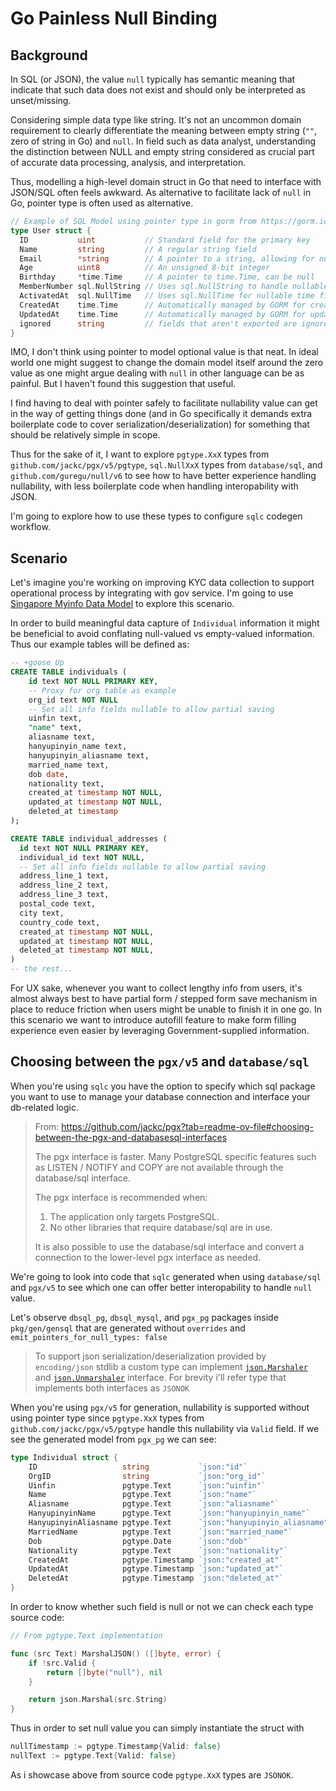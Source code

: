 # Go Painless Null Binding

## Background

In SQL (or JSON), the value `null` typically has semantic meaning that indicate that such data does not exist and should only be interpreted as unset/missing.

Considering simple data type like string. It's not an uncommon domain requirement to clearly differentiate the meaning between empty string (`""`, zero of string in Go) and `null`. In field such as data analyst, understanding the distinction between NULL and empty string considered as crucial part of accurate data processing, analysis, and interpretation.

Thus, modelling a high-level domain struct in Go that need to interface with JSON/SQL often feels awkward. As alternative to facilitate lack of `null` in Go, pointer type is often used as alternative.

```go
// Example of SQL Model using pointer type in gorm from https://gorm.io/docs/models.html
type User struct {
  ID           uint           // Standard field for the primary key
  Name         string         // A regular string field
  Email        *string        // A pointer to a string, allowing for null values
  Age          uint8          // An unsigned 8-bit integer
  Birthday     *time.Time     // A pointer to time.Time, can be null
  MemberNumber sql.NullString // Uses sql.NullString to handle nullable strings
  ActivatedAt  sql.NullTime   // Uses sql.NullTime for nullable time fields
  CreatedAt    time.Time      // Automatically managed by GORM for creation time
  UpdatedAt    time.Time      // Automatically managed by GORM for update time
  ignored      string         // fields that aren't exported are ignored
}
```

IMO, I don't think using pointer to model optional value is that neat. In ideal world one might suggest to change the domain model itself around the zero value as one might argue dealing with `null` in other language can be as painful. But I haven't found this suggestion that useful.

I find having to deal with pointer safely to facilitate nullability value can get in the way of getting things done (and in Go specifically it demands extra boilerplate code to cover serialization/deserialization) for something that should be relatively simple in scope.

Thus for the sake of it, I want to explore `pgtype.XxX` types from `github.com/jackc/pgx/v5/pgtype`, `sql.NullXxX` types from `database/sql`, and `github.com/guregu/null/v6` to see how to have better experience handling nullability, with less boilerplate code when handling interopability with JSON.

I'm going to explore how to use these types to configure `sqlc` codegen workflow.

## Scenario

Let's imagine you're working on improving KYC data collection to support operational process by integrating with gov service. I'm going to use [Singapore Myinfo Data Model](https://docs.developer.singpass.gov.sg/docs/data-catalog-myinfo/catalog/personal) to explore this scenario.

In order to build meaningful data capture of `Individual` information it might be beneficial to avoid conflating null-valued vs empty-valued information. Thus our example tables will be defined as:

```sql
-- +goose Up
CREATE TABLE individuals (
    id text NOT NULL PRIMARY KEY,
    -- Proxy for org table as example
    org_id text NOT NULL
    -- Set all info fields nullable to allow partial saving
    uinfin text,
    "name" text,
    aliasname text,
    hanyupinyin_name text,
    hanyupinyin_aliasname text,
    married_name text,
    dob date,
    nationality text,
    created_at timestamp NOT NULL,
    updated_at timestamp NOT NULL,
    deleted_at timestamp
);

CREATE TABLE individual_addresses (
  id text NOT NULL PRIMARY KEY,
  individual_id text NOT NULL,
  -- Set all info fields nullable to allow partial saving
  address_line_1 text,
  address_line_2 text,
  address_line_3 text,
  postal_code text,
  city text,
  country_code text,
  created_at timestamp NOT NULL,
  updated_at timestamp NOT NULL,
  deleted_at timestamp NOT NULL,
)
-- the rest...
```

For UX sake, whenever you want to collect lengthy info from users, it's almost always best to have partial form / stepped form save mechanism in place to reduce friction when users might be unable to finish it in one go. In this scenario we want to introduce autofill feature to make form filling experience even easier by leveraging Government-supplied information.

## Choosing between the `pgx/v5` and `database/sql`

When you're using `sqlc` you have the option to specify which sql package you want to use to manage your database connection and interface your db-related logic.

> From: https://github.com/jackc/pgx?tab=readme-ov-file#choosing-between-the-pgx-and-databasesql-interfaces
>
> The pgx interface is faster. Many PostgreSQL specific features such as LISTEN / NOTIFY and COPY are not available through the database/sql interface.
>
> The pgx interface is recommended when:
>
> 1. The application only targets PostgreSQL.
> 2. No other libraries that require database/sql are in use.
>
> It is also possible to use the database/sql interface and convert a connection to the lower-level pgx interface as needed.

We're going to look into code that `sqlc` generated when using `database/sql` and `pgx/v5` to see which one can offer better interopability to handle `null` value.

Let's observe `dbsql_pg`, `dbsql_mysql`, and `pgx_pg` packages inside `pkg/gen/gensql` that are generated without `overrides` and `emit_pointers_for_null_types: false`

> To support json serialization/deserialization provided by `encoding/json` stdlib a custom type can implement [`json.Marshaler`](https://pkg.go.dev/encoding/json#Marshaler) and [`json.Unmarshaler`](https://pkg.go.dev/encoding/json#Unmarshaler) interface. For brevity i'll refer type that implements both interfaces as `JSONOK`

When you're using `pgx/v5` for generation, nullability is supported without using pointer type since `pgtype.XxX` types from `github.com/jackc/pgx/v5/pgtype` handle this nullability via `Valid` field. If we see the generated model from `pgx_pg` we can see:

```go
type Individual struct {
	ID                   string           `json:"id"`
	OrgID                string           `json:"org_id"`
	Uinfin               pgtype.Text      `json:"uinfin"`
	Name                 pgtype.Text      `json:"name"`
	Aliasname            pgtype.Text      `json:"aliasname"`
	HanyupinyinName      pgtype.Text      `json:"hanyupinyin_name"`
	HanyupinyinAliasname pgtype.Text      `json:"hanyupinyin_aliasname"`
	MarriedName          pgtype.Text      `json:"married_name"`
	Dob                  pgtype.Date      `json:"dob"`
	Nationality          pgtype.Text      `json:"nationality"`
	CreatedAt            pgtype.Timestamp `json:"created_at"`
	UpdatedAt            pgtype.Timestamp `json:"updated_at"`
	DeletedAt            pgtype.Timestamp `json:"deleted_at"`
}
```

In order to know whether such field is null or not we can check each type source code:
```go
// From pgtype.Text implementation

func (src Text) MarshalJSON() ([]byte, error) {
	if !src.Valid {
		return []byte("null"), nil
	}

	return json.Marshal(src.String)
}
```
Thus in order to set null value you can simply instantiate the struct with
```go
nullTimestamp := pgtype.Timestamp{Valid: false}
nullText := pgtype.Text{Valid: false}
```

As i showcase above from source code `pgtype.XxX` types are `JSONOK`.


